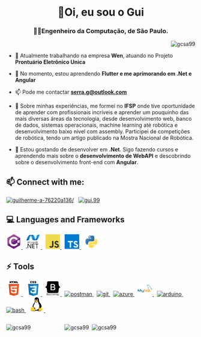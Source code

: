 <h1 align="center">👋Oi, eu sou o Gui</h1>
<h3 align="center">👨‍💻Engenheiro da Computação, de São Paulo.</h3>

<p align="right"> <img src="https://komarev.com/ghpvc/?username=gcsa99&label=Profile%20views&color=0ea9b4&style=flat" alt="gcsa99" /> </p>

- 💼 Atualmente trabalhando na empresa **Wen**, atuando no Projeto **Prontuário Eletrônico Unica**

- 🌱 No momento, estou aprendendo **Flutter e me aprimorando em .Net e Angular**

- 📫 Pode me contactar **serra.g@outlook.com**

- 📄 Sobre minhas experiências, me formei no **IFSP** onde tive oportunidade de aprender com profissionais incríveis e aprender um pouquinho das mais diversas áreas da tecnologia, desde desenvolvimento web, banco de dados, sistemas operacionais, machine learning até robótica e desenvolvimento baixo nivel com assembly. Participei de competições de robótica, tendo um artigo publicado na Mostra Nacional de Robótica.

- 📝 Estou gostando de desenvolver em **.Net**. Sigo fazendo cursos e aprendendo mais sobre o **desenvolvimento de WebAPI** e descobrindo sobre o desenvolvimento front-end com **Angular**.

## 📫 Connect with me:
<p align="left">
<a href="https://linkedin.com/in/guilherme-a-76220a136/" target="blank"><img align="center" src="https://raw.githubusercontent.com/rahuldkjain/github-profile-readme-generator/master/src/images/icons/Social/linked-in-alt.svg" alt="guilherme-a-76220a136/" height="30" width="40" /></a> &nbsp
<a href="https://instagram.com/gui.99" target="blank"><img align="center" src="https://raw.githubusercontent.com/rahuldkjain/github-profile-readme-generator/master/src/images/icons/Social/instagram.svg" alt="gui.99" height="30" width="40" /></a>
</p>

## 💻 Languages and Frameworks
<p align="left">
  <a href="https://www.w3schools.com/cs/" target="_blank" rel="noreferrer"> <img src="https://raw.githubusercontent.com/devicons/devicon/master/icons/csharp/csharp-original.svg" alt="csharp" width="40" height="40"/> </a> &nbsp
  <a href="https://dotnet.microsoft.com/" target="_blank" rel="noreferrer"> <img src="https://raw.githubusercontent.com/devicons/devicon/master/icons/dot-net/dot-net-original-wordmark.svg" alt="dotnet" width="40" height="40"/> </a>  &nbsp
  <a href="https://developer.mozilla.org/en-US/docs/Web/JavaScript" target="_blank" rel="noreferrer"> <img src="https://raw.githubusercontent.com/devicons/devicon/master/icons/javascript/javascript-original.svg" alt="javascript" width="40" height="40"/> </a> &nbsp
  <a href="https://www.typescriptlang.org/" target="_blank" rel="noreferrer"> <img src="https://raw.githubusercontent.com/devicons/devicon/master/icons/typescript/typescript-original.svg" alt="typescript" width="40" height="40"/> </a> &nbsp
  <a href="https://www.python.org" target="_blank" rel="noreferrer"> <img src="https://raw.githubusercontent.com/devicons/devicon/master/icons/python/python-original.svg" alt="python" width="40" height="40"/> </a>
  </p>

## ⚡ Tools
<p align="left"> 
  <a href="https://www.w3.org/html/" target="_blank" rel="noreferrer"> <img src="https://raw.githubusercontent.com/devicons/devicon/master/icons/html5/html5-original-wordmark.svg" alt="html5" width="40" height="40"/> </a> &nbsp;
  <a href="https://www.w3schools.com/css/" target="_blank" rel="noreferrer"> <img src="https://raw.githubusercontent.com/devicons/devicon/master/icons/css3/css3-original-wordmark.svg" alt="css3" width="40" height="40"/> </a> &nbsp;
  <a href="https://getbootstrap.com" target="_blank" rel="noreferrer"> <img src="https://raw.githubusercontent.com/devicons/devicon/master/icons/bootstrap/bootstrap-plain-wordmark.svg" alt="bootstrap" width="40" height="40"/> </a> &nbsp;
  <a href="https://postman.com" target="_blank" rel="noreferrer"> <img src="https://www.vectorlogo.zone/logos/getpostman/getpostman-icon.svg" alt="postman" width="40" height="40"/> </a> &nbsp;
  <a href="https://git-scm.com/" target="_blank" rel="noreferrer"> <img src="https://www.vectorlogo.zone/logos/git-scm/git-scm-icon.svg" alt="git" width="40" height="40"/> </a> &nbsp;
  <a href="https://azure.microsoft.com/en-in/" target="_blank" rel="noreferrer"> <img src="https://www.vectorlogo.zone/logos/microsoft_azure/microsoft_azure-icon.svg" alt="azure" width="40" height="40"/> </a> &nbsp;
  <a href="https://www.mysql.com/" target="_blank" rel="noreferrer"> <img src="https://raw.githubusercontent.com/devicons/devicon/master/icons/mysql/mysql-original-wordmark.svg" alt="mysql" width="40" height="40"/> </a> &nbsp;
  <a href="https://www.arduino.cc/" target="_blank" rel="noreferrer"> <img src="https://cdn.worldvectorlogo.com/logos/arduino-1.svg" alt="arduino" width="40" height="40"/> </a> &nbsp;
  <a href="https://www.gnu.org/software/bash/" target="_blank" rel="noreferrer"> <img src="https://www.vectorlogo.zone/logos/gnu_bash/gnu_bash-icon.svg" alt="bash" width="40" height="40"/> </a> &nbsp;
  <a href="https://www.linux.org/" target="_blank" rel="noreferrer"> <img src="https://raw.githubusercontent.com/devicons/devicon/master/icons/linux/linux-original.svg" alt="linux" width="40" height="40"/> </a> &nbsp; 
</p>

##
<div>
<p><img align="left" width="30%" height="200" src="https://github-readme-stats.vercel.app/api/top-langs?username=gcsa99&show_icons=true&theme=dark&hide_border=true&locale=en&layout=compact" alt="gcsa99" />
&nbsp;<img width="30%" height="300" src="https://github-readme-stats.vercel.app/api?username=gcsa99&show_icons=true&theme=dark&hide_border=true&locale=en" alt="gcsa99" />
&nbsp;<img width="30%" height="200" src="https://github-readme-streak-stats.herokuapp.com/?user=gcsa99&theme=dark" alt="gcsa99" /></p>
</div>
